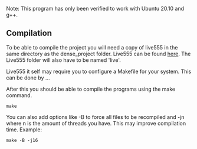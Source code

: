 Note: This program has only been verified to work with Ubuntu 20.10 and g++.  

## Compilation
To be able to compile the project you will need a copy of live555 in the same
directory as the dense_project folder. Live555 can be found
[here](http://www.live555.com/liveMedia/public/). The Live555 folder will also
have to be named 'live'.

Live555 it self may require you to configure a Makefile for your system.
This can be done by ...  

After this you should be able to compile the programs using the make
command.  
    
    make

You can also add options like -B to force all files to be recompiled and -jn
where n is the amount of threads you have. This may
improve compilation time. Example:

    make -B -j16
